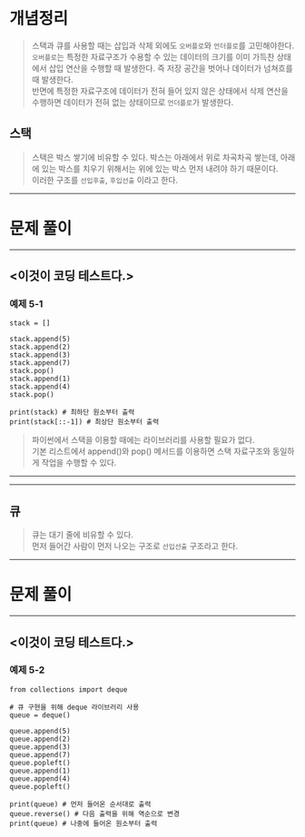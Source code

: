 # 개념정리
> 스택과 큐를 사용할 때는 삽입과 삭제 외에도 `오버플로`와 `언더플로`를 고민해야한다.<br>
`오버플로`는 특정한 자료구조가 수용할 수 있는 데이터의 크기를 이미 가득찬 상태에서 삽입 연산을 수행할 때 발생한다. 즉 저장 공간을 벗어나 데이터가 넘쳐흐를 때 발생한다.<br>
반면에 특정한 자료구조에 데이터가 전혀 들어 있지 않은 상태에서 삭제 연산을 수행하면 데이터가 전혀 없는 상태이므로 `언더플로`가 발생한다.<br>

## 스택
> 스택은 박스 쌓기에 비유할 수 있다. 박스는 아래에서 위로 차곡차곡 쌓는데, 아래에 있는 박스를 치우기 위해서는 위에 있는 박스 먼저 내려야 하기 때문이다.<br>
이러한 구조를 `선입후출`, `후입선출` 이라고 한다.

--- 

# 문제 풀이

---
## <이것이 코딩 테스트다.>
### 예제 5-1
```
stack = []

stack.append(5)
stack.append(2)
stack.append(3)
stack.append(7)
stack.pop()
stack.append(1)
stack.append(4)
stack.pop()

print(stack) # 최하단 원소부터 출력
print(stack[::-1]) # 최상단 원소부터 출력
```

> 파이썬에서 스택을 이용할 때에는 라이브러리를 사용할 필요가 없다.<br>
기본 리스트에서 append()와 pop() 메서드를 이용하면 스택 자료구조와 동일하게 작업을 수행할 수 있다.

---
---

## 큐
> 큐는 대기 줄에 비유할 수 있다.<br>
먼저 들어간 사람이 먼저 나오는 구조로 `선입선출` 구조라고 한다.

---

# 문제 풀이

---
## <이것이 코딩 테스트다.>
### 예제 5-2
```
from collections import deque

# 큐 구현을 위해 deque 라이브러리 사용
queue = deque()

queue.append(5)
queue.append(2)
queue.append(3)
queue.append(7)
queue.popleft()
queue.append(1)
queue.append(4)
queue.popleft()

print(queue) # 먼저 들어온 순서대로 출력
queue.reverse() # 다음 출력을 위해 역순으로 변경
print(queue) # 나중에 들어온 원소부터 출력
```


